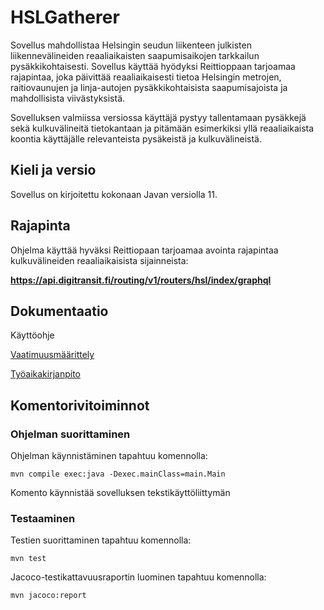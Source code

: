 # HSLGatherer


Sovellus mahdollistaa Helsingin seudun liikenteen julkisten liikennevälineiden reaaliaikaisten saapumisaikojen tarkkailun pysäkkikohtaisesti. Sovellus käyttää hyödyksi Reittioppaan tarjoamaa rajapintaa, joka päivittää reaaliaikaisesti tietoa Helsingin metrojen, raitiovaunujen ja linja-autojen pysäkkikohtaisista saapumisajoista ja mahdollisista viivästyksistä. 

Sovelluksen valmiissa versiossa käyttäjä pystyy tallentamaan pysäkkejä sekä kulkuvälineitä tietokantaan ja pitämään esimerkiksi yllä reaaliaikaista koontia käyttäjälle relevanteista pysäkeistä ja kulkuvälineistä.

## Kieli ja versio

Sovellus on kirjoitettu kokonaan Javan versiolla 11.

## Rajapinta

Ohjelma käyttää hyväksi Reittiopaan tarjoamaa avointa rajapintaa kulkuvälineiden reaaliaikaisista sijainneista: 

**https://api.digitransit.fi/routing/v1/routers/hsl/index/graphql**

## Dokumentaatio

Käyttöohje

[Vaatimuusmäärittely](https://github.com/Faktatykki/ot-harjoitustyo/blob/master/projekti/HSLGatherer/dokumentaatio/vaatimuusmaarittely.md)  

[Työaikakirjanpito](https://github.com/Faktatykki/ot-harjoitustyo/blob/master/projekti/HSLGatherer/dokumentaatio/tuntikirjanpito.md)

## Komentorivitoiminnot

### Ohjelman suorittaminen

Ohjelman käynnistäminen tapahtuu komennolla:

```
mvn compile exec:java -Dexec.mainClass=main.Main
```
Komento käynnistää sovelluksen tekstikäyttöliittymän
 

### Testaaminen

Testien suorittaminen tapahtuu komennolla: 

```
mvn test
```
  
Jacoco-testikattavuusraportin luominen tapahtuu komennolla:

```
mvn jacoco:report
```

     
